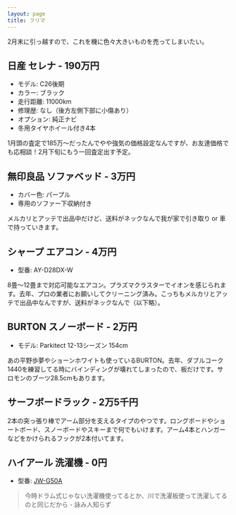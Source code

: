 ```yaml
---
layout: page
title: フリマ
---
```


2月末に引っ越すので、これを機に色々大きいものを売ってしまいたい。

## 日産 セレナ - 190万円

- モデル: C26後期
- カラー: ブラック
- 走行距離: 11000km
- 修理歴: なし（後方左側下部に小傷あり）
- オプション: 純正ナビ
- 冬用タイヤホイール付き4本

1月頭の査定で185万〜だったんでやや強気の価格設定なんですが、お友達価格でも応相談！2月下旬にもう一回査定出す予定。

## 無印良品 ソファベッド - 3万円

- カバー色: パープル
- 専用のソファー下収納付き

メルカリとアッテで出品中だけど、送料がネックなんで我が家で引き取り or 車で持っていきます。

## シャープ エアコン - 4万円

- 型番: AY-D28DX-W

8畳〜12畳まで対応可能なエアコン。プラズマクラスターでイオンを感じられます。去年、プロの業者にお願いしてクリーニング済み。こっちもメルカリとアッテで出品中なんですが、送料がネックなんで（以下略）。

## BURTON スノーボード - 2万円

- モデル: Parkitect 12-13シーズン 154cm

あの平野歩夢やショーンホワイトも使っているBURTON。去年、ダブルコーク1440を練習してる時にバインディングが壊れてしまったので、板だけです。サロモンのブーツ28.5cmもあります。

## サーフボードラック - 2万5千円

2本の突っ張り棒でアーム部分を支えるタイプのやつです。ロングボードやショートボード、スノーボードやスキーまで何でもいけます。アーム4本とハンガーなどをかけられるフックが2本付いてます。

## ハイアール 洗濯機 - 0円

- 型番: [JW-G50A](http://www.haier.com/jp/products/discontinued/discontinued_washingmachine/201203/t20120322_118923.shtml)

> 今時ドラム式じゃない洗濯機使ってるとか、川で洗濯板使って洗濯してるのと同じだから - 詠み人知らず

